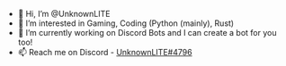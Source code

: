 - 👋 Hi, I’m @UnknownLITE
- 👀 I’m interested in Gaming, Coding (Python (mainly), Rust)
- 🌱 I’m currently working on Discord Bots and I can create a bot for you too!
- 📫 Reach me on Discord - [UnknownLITE#4796](https://discord.com/users/794913278371168257)

<!---
UnknownLITE/UnknownLITE is a ✨ special ✨ repository because its `README.md` (this file) appears on your GitHub profile.
You can click the Preview link to take a look at your changes.
--->
